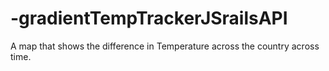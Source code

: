 # -gradientTempTrackerJSrailsAPI
A map that shows the difference in Temperature across the country across time.
